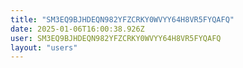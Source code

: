 ```yaml
---
title: "SM3EQ9BJHDEQN982YFZCRKY0WVYY64H8VR5FYQAFQ"
date: 2025-01-06T16:00:38.926Z
user: SM3EQ9BJHDEQN982YFZCRKY0WVYY64H8VR5FYQAFQ
layout: "users"
---
```

    